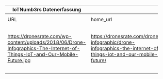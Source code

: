 |IoTNumb3rs Datenerfassung|||||||||||
| ---- | ---- | ---- | ---- | ---- | ---- | ---- | ---- | ---- | ---- | ---- |
||||||||||||
|URL|home_url|filename|device_class|device_count|market_class|market_volume|prognosis_year|publication_year|authorship_class|Dropbox folder|
|https://dronesrate.com/wp-content/uploads/2018/06/Drone-Infographics-The-Internet-of-Things-IoT-and-Our-Mobile-Future.jpg|https://dronesrate.com/drones-infographic/drone-infographics-the-internet-of-things-iot-and-our-mobile-future/|file5_Drone-Infographics-The-Internet-of-Things-IoT-and-Our-Mobile-Future.jpg||||||||MariaMarg/20181213-0000|
